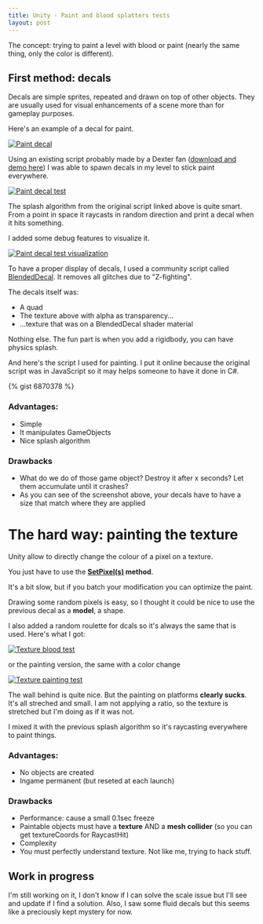 ```yaml
---
title: Unity - Paint and blood splatters tests
layout: post
---
```


The concept: trying to paint a level with blood or paint (nearly the same thing, only the color is different).

## First method: decals

Decals are simple sprites, repeated and drawn on top of other objects. They are usually used for visual enhancements of a scene more than for gameplay purposes.  

Here's an example of a decal for paint.

[  ![Paint decal][url_img_decal_paint]  ][url_img_decal_paint]

Using an existing script probably made by a Dexter fan ([download and demo here](http://forum.unity3d.com/threads/2562-blood-splatter)) I was able to spawn decals in my level to stick paint everywhere.

[  ![Paint decal test][url_img_decal_paint_test]  ][url_img_decal_paint_test]

The splash algorithm from the original script linked above is quite smart. From a point in space it raycasts in random direction and print a decal when it hits something.

I added some debug features to visualize it. 

[  ![Paint decal test visualization][url_img_decal_paint_test_vizualize]  ][url_img_decal_paint_test_vizualize]

To have a proper display of decals, I used a community script called [BlendedDecal](http://wiki.unity3d.com/index.php/BlendedDecal). It removes all glitches due to "Z-fighting".

The decals itself was:

- A quad
- The texture above with alpha as transparency...
- ...texture that was on a BlendedDecal shader material

Nothing else. The fun part is when you add a rigidbody, you can have physics splash. 

And here's the script I used for painting. I put it online because the original script was in JavaScript so it may helps someone to have it done in C#.

{% gist 6870378 %}

### Advantages:

- Simple
- It manipulates GameObjects
- Nice splash algorithm

### Drawbacks

- What do we do of those game object? Destroy it after x seconds? Let them accumulate until it crashes?
- As you can see of the screenshot above, your decals have to have a size that match where they are applied

# The hard way: painting the texture

Unity allow to directly change the colour of a pixel on a texture.

You just have to use the **[SetPixel(s)](http://docs.unity3d.com/Documentation/ScriptReference/Texture2D.SetPixel.html) method**. 

It's a bit slow, but if you batch your modification you can optimize the paint.

Drawing some random pixels is easy, so I thought it could be nice to use the previous decal as a **model**, a shape.

I also added a random roulette for dcals so it's always the same that is used. Here's what I got:

[  ![Texture blood test][url_img_texture_dexter]  ][url_img_texture_dexter]

or the painting version, the same with a color change

[  ![Texture painting test][url_img_texture_colors]  ][url_img_texture_colors]

The wall behind is quite nice.
But the painting on platforms **clearly sucks**. It's all streched and small. I am not applying a ratio, so the texture is stretched but I'm doing as if it was not.

I mixed it with the previous splash algorithm so it's raycasting everywhere to paint things.

### Advantages:

- No objects are created
- Ingame permanent (but reseted at each launch)

### Drawbacks

- Performance: cause a small 0.1sec freeze
- Paintable objects must have a **texture** AND a **mesh collider** (so you can get textureCoords for RaycastHit)
- Complexity
- You must perfectly understand texture. Not like me, trying to hack stuff.

## Work in progress

I'm still working on it, I don't know if I can solve the scale issue but I'll see and update if I find a solution.
Also, I saw some fluid decals but this seems like a preciously kept mystery for now. 

[url_img_decal_paint]: {{site.url}}/static/content/posts/2013-10-08/paint.png

[url_img_decal_paint_test]: {{site.url}}/static/content/posts/2013-10-08/paint_test.png

[url_img_decal_paint_test_vizualize]: {{site.url}}/static/content/posts/2013-10-08/paint_test_visualize.png

[url_img_texture_dexter]: {{site.url}}/static/content/posts/2013-10-08/dexter.png

[url_img_texture_colors]: {{site.url}}/static/content/posts/2013-10-08/colours.png

[url_img_decal_paint_test_vizualize]: {{site.url}}/static/content/posts/2013-10-08/paint_test_visualize.png

